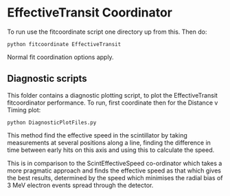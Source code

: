 # EffectiveTransit Coordinator
To run use the fitcoordinate script one directory up from this. Then do:

    python fitcoordinate EffectiveTransit

Normal fit coordination options apply.

## Diagnostic scripts
This folder contains a diagnostic plotting script, to plot the EffectiveTransit fitcoordinator performance. To run, first coordinate then for the Distance v Timing plot:

    python DiagnosticPlotFiles.py

This method find the effective speed in the scintillator by taking measurements at several positions along a line, finding the difference in time between early hits on this axis and using this to calculate the speed.

This is in comparison to the ScintEffectiveSpeed co-ordinator which takes a more pragmatic approach and finds the effective speed as that which gives the best results, determined by the speed which minimises the radial bias of 3 MeV electron events spread through the detector.
